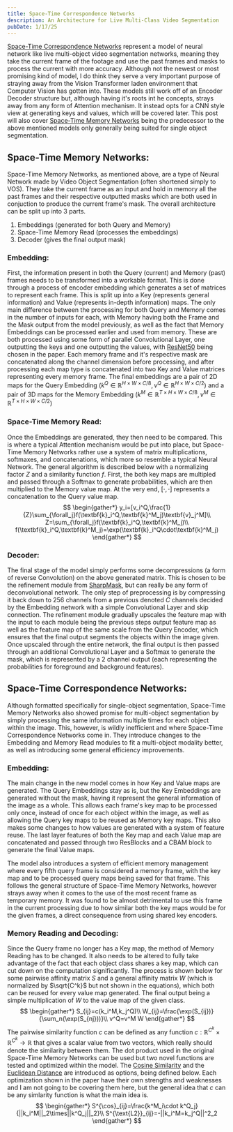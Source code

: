 ```yaml
---
title: Space-Time Correspondence Networks
description: An Architecture for Live Multi-Class Video Segmentation
pubDate: 1/17/25
---
```

[Space-Time Correspondence Networks](https://arxiv.org/abs/2106.05210) represent a model of neural network like live multi-object video segmentation networks, meaning they take the current frame of the footage and use the past frames and masks to process the current with more accuracy. Although not the newest or most promising kind of model, I do think they serve a very important purpose of straying away from the Vision Transformer laden environment that Computer Vision has gotten into. These models still work off of an Encoder Decoder structure but, although having it's roots int he concepts, strays away from any form of Attention mechanism. It instead opts for a CNN style view at generating keys and values, which will be covered later. This post will also cover [Space-Time Memory Networks](https://arxiv.org/abs/1904.00607) being the predecessor to the above mentioned models only generally being suited for single object segmentation.

## Space-Time Memory Networks:
Space-Time Memory Networks, as mentioned above, are a type of Neural Network made by Video Object Segmentation (often shortened simply to VOS). They take the current frame as an input and hold in memory all the past frames and their respective outputted masks which are both used in conjuction to produce the current frame's mask. The overall architecture can be split up into 3 parts.
1. Embeddings (generated for both Query and Memory)
2. Space-Time Memory Read (processes the embeddings)
3. Decoder (gives the final output mask)

### Embedding:
First, the information present in both the Query (current) and Memory (past) frames needs to be transformed into a workable format. This is done through a process of encoder embedding which generates a set of matrices to represent each frame. This is split up into a Key (represents general information) and Value (represents in-depth information) maps. The only main difference between the processing for both Query and Memory comes in the number of inputs for each, with Memory having both the Frame and the Mask output from the model previously, as well as the fact that Memory Embeddings can be processed earlier and used from memory. These are both processed using some form of parallel Convolutional Layer, one outputting the keys and one outputting the values, with [ResNet50](https://arxiv.org/abs/1512.03385) being chosen in the paper. Each memory frame and it's respective mask are concatenated along the channel dimension before processing, and after processing each map type is concatenated into two Key and Value matrices representing every memory frame. The final embeddings are a pair of 2D maps for the Query Embedding $(k^Q\in\mathbb{R}^{H\times W\times C/8},v^Q\in\mathbb{R}^{H\times W\times C/2})$ and a pair of 3D maps for the Memory Embedding $(k^M\in\mathbb{R}^{T\times H\times W\times C/8},v^M\in\mathbb{R}^{T\times H\times W\times C/2})$

### Space-Time Memory Read:
Once the Embeddings are generated, they then need to be compared. This is where a typical Attention mechanism would be put into place, but Space-Time Memory Networks rather use a system of matrix multiplications, softmaxes, and concatenations, which more so resemble a typical Neural Network. The general algorithm is described below with a normalizing factor $Z$ and a similarity function $f$. First, the both key maps are multipled and passed through a Softmax to generate probabilities, which are then multiplied to the Memory value map. At the very end, $[\cdot,\cdot]$ represents a concatenation to the Query value map.
$$
\begin{gather*}
y_i=[v_i^Q,\frac{1}{Z}\sum_{\forall_j}f(\textbf{k}_i^Q,\textbf{k}^M_j)\textbf{v}_j^M]\\
Z=\sum_{\forall_j}f(\textbf{k}_i^Q,\textbf{k}^M_j)\\
f(\textbf{k}_i^Q,\textbf{k}^M_j)=\exp(\textbf{k}_i^Q\cdot\textbf{k}^M_j)
\end{gather*}
$$

### Decoder:
The final stage of the model simply performs some decompressions (a form of reverse Convolution) on the above generated matrix. This is chosen to be the refinement module from [SharpMask](https://arxiv.org/abs/1603.08695), but can really be any form of deconvolutional network. The only step of preprocessing is by compressing it back down to $256$ channels from a previous denoted $C$ channels decided by the Embedding network with a simple Convolutional Layer and skip connection. The refinement module gradually upscales the feature map with the input to each module being the previous steps output feature map as well as the feature map of the same scale from the Query Encoder, which ensures that the final output segments the objects within the image given. Once upscaled through the entire network, the final output is then passed through an additional Convolutional Layer and a Softmax to generate the mask, which is represented by a 2 channel output (each representing the probabilities for foreground and background features).

## Space-Time Correspondence Networks:
Although formatted specifically for single-object segmentation, Space-Time Memory Networks also showed promise for multi-object segmentation by simply processing the same information multiple times for each object within the image. This, however, is wildly inefficient and where Space-Time Correspondence Networks come in. They introduce changes to the Embedding and Memory Read modules to fit a multi-object modality better, as well as introducing some general efficiency improvements.

### Embedding:
The main change in the new model comes in how Key and Value maps are generated. The Query Embeddings stay as is, but the Key Embeddings are generated without the mask, having it represent the general information of the image as a whole. This allows each frame's key map to be processed only once, instead of once for each object within the image, as well as allowing the Query key maps to be reused as Memory key maps. This also makes some changes to how values are generated with a system of feature reuse. The last layer features of both the Key map and each Value map are concatenated and passed through two ResBlocks and a CBAM block to generate the final Value maps.

The model also introduces a system of efficient memory management where every fifth query frame is considered a memory frame, with the key map and to be processed query maps being saved for that frame. This follows the general structure of Space-Time Memory Networks, however strays away when it comes to the use of the most recent frame as temporary memory. It was found to be almost detrimental to use this frame in the current processing due to how similar both the key maps would be for the given frames, a direct consequence from using shared key encoders.

### Memory Reading and Decoding:
Since the Query frame no longer has a Key map, the method of Memory Reading has to be changed. It also needs to be altered to fully take advantage of the fact that each object class shares a key map, which can cut down on the computation significantly. The process is shown below for some pairwise affinity matrix $S$ and a general affinity matrix $W$ (which is normalized by $\sqrt{C^k}$ but not shown in the equations), which both can be reused for every value map generated. The final output being a simple multiplication of $W$ to the value map of the given class.
$$
\begin{gather*}
S_{ij}=c(k_i^M,k_j^Q)\\
W_{ij}=\frac{\exp(S_{ij})}{\sum_n(\exp(S_{nj}))}\\
v^Q=v^M W
\end{gather*}
$$
The pairwise similarity function $c$ can be defined as any function $c:\mathbb{R}^{C^k}\times\mathbb{R}^{C^k}\rightarrow\mathbb{R}$ that gives a scalar value from two vectors, which really should denote the similarity between them. The dot product used in the original Space-Time Memory Networks can be used but two novel functions are tested and optimized within the model. The [Cosine Similarity](https://www.geeksforgeeks.org/cosine-similarity/) and the [Euclidean Distance](https://www.geeksforgeeks.org/cosine-similarity/) are introduced as options, being defined below. Each optimization shown in the paper have their own strengths and weaknesses and I am not going to be covering them here, but the general idea that $c$ can be any simlarity function is what the main idea is.
$$
\begin{gather*}
S^{\cos}_{ij}=\frac{k^M_i\cdot k^Q_j}{||k_i^M||_2\times||k^Q_j||_2}\\
S^{\text{L2}}_{ij}=-||k_i^M=k_j^Q||^2_2
\end{gather*}
$$